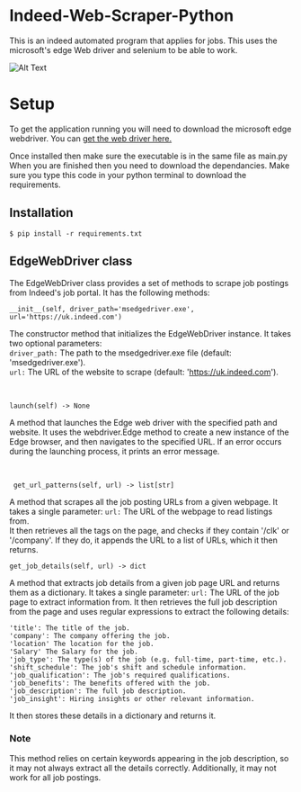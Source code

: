 # Indeed-Web-Scraper-Python
This is an indeed automated program that applies for jobs.
This uses the microsoft's edge Web driver and selenium to be able to work.

![Alt Text](https://media4.giphy.com/media/v1.Y2lkPTc5MGI3NjExZjJmMzRhODUzZGNkMzBmYzcxNmZlNTY4YTdhY2M4MDIzMjllYjA4MSZjdD1n/quLdspjzl02UkpxpCS/giphy.gif)

# Setup
To get the application running you will need to download the microsoft edge webdriver.
You can [get the web driver here.](https://developer.microsoft.com/en-us/microsoft-edge/tools/webdriver/)

Once installed then make sure the executable is in the same file as main.py When you are finished then you need to download the dependancies.
Make sure you type this code in your python terminal to download the requirements.

## Installation
```
$ pip install -r requirements.txt
```

## EdgeWebDriver class
The EdgeWebDriver class provides a set of methods to scrape job postings from Indeed's job portal. It has the following methods:
<br>
```
__init__(self, driver_path='msedgedriver.exe', url='https://uk.indeed.com')
``` 
The constructor method that initializes the EdgeWebDriver instance. It takes two optional parameters: <br>`driver_path:` The path to the msedgedriver.exe file (default: 'msedgedriver.exe').<br>`url:` The URL of the website to scrape (default: 'https://uk.indeed.com').

<br>

``` 
launch(self) -> None
``` 

A method that launches the Edge web driver with the specified path and website. It uses the webdriver.Edge method to create a new instance of the Edge browser, and then navigates to the specified URL. If an error occurs during the launching process, it prints an error message.

<br>

``` 
 get_url_patterns(self, url) -> list[str]
``` 

A method that scrapes all the job posting URLs from a given webpage. It takes a single parameter: `url:` The URL of the webpage to read listings from.<br>
It then retrieves all the <a> tags on the page, and checks if they contain '/clk' or '/company'. If they do, it appends the URL to a list of URLs, which it then returns.

```
get_job_details(self, url) -> dict
``` 
    
A method that extracts job details from a given job page URL and returns them as a dictionary. It takes a single parameter:
``url:`` The URL of the job page to extract information from.
It then retrieves the full job description from the page and uses regular expressions to extract the following details:
<br>
    
 ```
'title': The title of the job.
'company': The company offering the job.
'location' The location for the job.
'Salary' The Salary for the job.
'job_type': The type(s) of the job (e.g. full-time, part-time, etc.).
'shift_schedule': The job's shift and schedule information.
'job_qualification': The job's required qualifications.
'job_benefits': The benefits offered with the job.
'job_description': The full job description.
'job_insight': Hiring insights or other relevant information.
 ```
    
It then stores these details in a dictionary and returns it.

### Note
This method relies on certain keywords appearing in the job description, so it may not always extract all the details correctly. Additionally, it may not work for all job postings.

